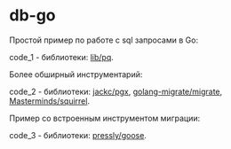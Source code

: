 # db-go

Простой пример по работе с sql запросами в Go:

code_1 - библиотеки: [lib/pq](https://github.com/lib/pq).

Более обширный инструментарий:

code_2 - библиотеки: [jackc/pgx](https://github.com/jackc/pgx), [golang-migrate/migrate](https://github.com/golang-migrate/migrate), [Masterminds/squirrel](https://github.com/Masterminds/squirrel).

Пример со встроенным инструментом миграции:

code_3 - библиотеки: [pressly/goose](https://github.com/pressly/goose).